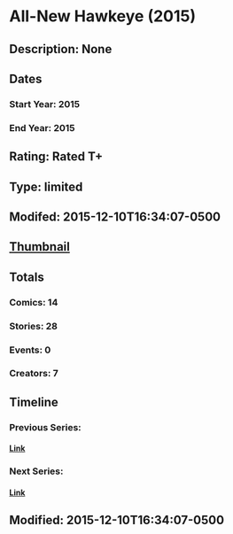 # All-New Hawkeye (2015)
## Description: None
## Dates
### Start Year: 2015
### End Year: 2015
## Rating: Rated T+
## Type: limited
## Modifed: 2015-12-10T16:34:07-0500
## [Thumbnail](http://i.annihil.us/u/prod/marvel/i/mg/e/f0/553a6d4aeae4b.jpg)
## Totals
### Comics: 14
### Stories: 28
### Events: 0
### Creators: 7
## Timeline
### Previous Series: 
#### [Link]()
### Next Series: 
#### [Link]()
## Modified: 2015-12-10T16:34:07-0500
